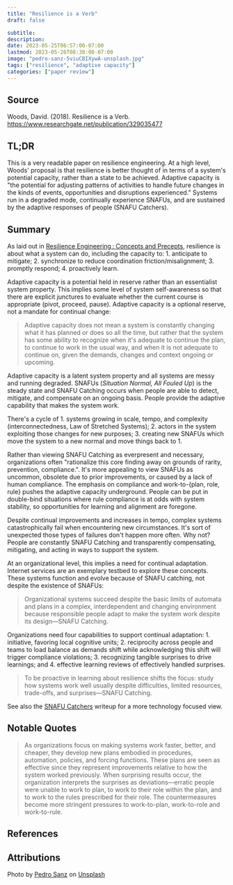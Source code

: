 ```yaml
---
title: "Resilience is a Verb"
draft: false

subtitle:
description:
date: 2023-05-25T06:57:00-07:00
lastmod: 2023-05-26T08:38:00-07:00
image: "pedro-sanz-5viuCBIXywA-unsplash.jpg"
tags: ["resilience", "adaptive capacity"]
categories: ["paper review"]
---
```


## Source

Woods, David. (2018). Resilience is a Verb.
https://www.researchgate.net/publication/329035477

## TL;DR

This is a very readable paper on resilience engineering. At a high level, Woods' proposal is that resilience is better thought of in terms of a system's potential capacity, rather than a state to be achieved. Adaptive capacity is "the potential for adjusting patterns of activities to handle future changes in the kinds of events, opportunities and disruptions experienced." Systems run in a degraded mode, continually experience SNAFUs, and are sustained by the adaptive responses of people (SNAFU Catchers).

## Summary

As laid out in [Resilience Engineering : Concepts and Precepts](https://www.researchgate.net/publication/50232053), resilience is about what a system can do, including the capacity to: 1. anticipate to mitigate; 2. synchronize to reduce coordination friction/misalignment; 3. promptly respond; 4. proactively learn.

Adaptive capacity is a potential held in reserve rather than an essentialist system property. This implies some level of system self-awareness so that there are explicit junctures to evaluate whether the current course is appropriate (pivot, proceed, pause). Adaptive capacity is a optional reserve, not a mandate for continual change:

> Adaptive capacity does not mean a system is constantly changing what it has planned or does so all the time, but rather that the system has some ability to recognize when it's adequate to continue the plan, to continue to work in the usual way, and when it is not adequate to continue on, given the demands, changes and context ongoing or upcoming.

Adaptive capacity is a latent system property and all systems are messy and running degraded. SNAFUs (_Situation Normal, All Fouled Up_) is the steady state and SNAFU Catching occurs when people are able to detect, mitigate, and compensate on an ongoing basis. People provide the adaptive capability that makes the system work.

There's a cycle of 1. systems growing in scale, tempo, and complexity (interconnectedness, Law of Stretched Systems); 2. actors in the system exploiting those changes for new purposes; 3. creating new SNAFUs which move the system to a new normal and move things back to 1.

Rather than viewing SNAFU Catching as everpresent and necessary, organizations often "rationalize this core finding away on grounds of rarity, prevention, compliance.". It's more appealing to view SNAFUs as uncommon, obsolete due to prior improvements, or caused by a lack of human compliance. The emphasis on compliance and work-to-{plan, role, rule} pushes the adaptive capacity underground. People can be put in double-bind situations where rule compliance is at odds with system stability, so opportunities for learning and alignment are foregone.

Despite continual improvements and increases in tempo, complex systems catastrophically fail when encountering new circumstances. It's sort of unexpected those types of failures don't happen more often. Why not? People are constantly SNAFU Catching and transparently compensating, mitigating, and acting in ways to support the system.

At an organizational level, this implies a need for continual adaptation. Internet services are an exemplary testbed to explore these concepts. These systems function and evolve because of SNAFU catching, not despite the existence of SNAFUs:

> Organizational systems succeed despite the basic limits of automata and plans in a complex, interdependent and changing environment because responsible people adapt to make the system work despite its design—SNAFU Catching.

Organizations need four capabilities to support continual adaptation: 1. initiative, favoring local cognitive units; 2. reciprocity across people and teams to load balance as demands shift while acknowledging this shift will trigger compliance violations; 3. recognizing tangible surprises to drive learnings; and 4. effective learning reviews of effectively handled surprises.

> To be proactive in learning about resilience shifts the focus: study how systems work well usually despite difficulties, limited resources, trade-offs, and surprises—SNAFU Catching.

See also the [SNAFU Catchers](https://snafucatchers.github.io/) writeup for a more technology focused view.

## Notable Quotes

> As organizations focus on making systems work faster, better, and cheaper, they develop new plans embodied in procedures, automation, policies, and forcing functions. These plans are seen as effective since they represent improvements relative to how the system worked previously. When surprising results occur, the organization interprets the surprises as deviations—erratic people were unable to work to plan, to work to their role within the plan, and to work to the rules prescribed for their role. The countermeasures become more stringent pressures to work-to-plan, work-to-role and work-to-rule.

## References

## Attributions

Photo by <a href="https://unsplash.com/@pedrosanz?utm_content=creditCopyText&utm_medium=referral&utm_source=unsplash">Pedro Sanz</a> on <a href="https://unsplash.com/photos/a-lone-tree-on-top-of-a-rocky-mountain-5viuCBIXywA?utm_content=creditCopyText&utm_medium=referral&utm_source=unsplash">Unsplash</a>
  